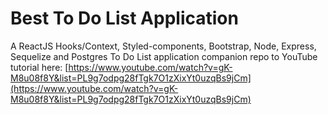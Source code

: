 # Best To Do List Application
A ReactJS Hooks/Context, Styled-components, Bootstrap, Node, Express, Sequelize and Postgres To Do List application companion repo to YouTube tutorial here: [https://www.youtube.com/watch?v=gK-M8u08f8Y&list=PL9g7odpg28fTgk7O1zXixYt0uzqBs9jCm](https://www.youtube.com/watch?v=gK-M8u08f8Y&list=PL9g7odpg28fTgk7O1zXixYt0uzqBs9jCm)
